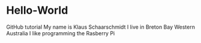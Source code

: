 # Hello-World
GitHub tutorial
My name is Klaus Schaarschmidt
I live in Breton Bay Western Australia
I like programming the Rasberry Pi

